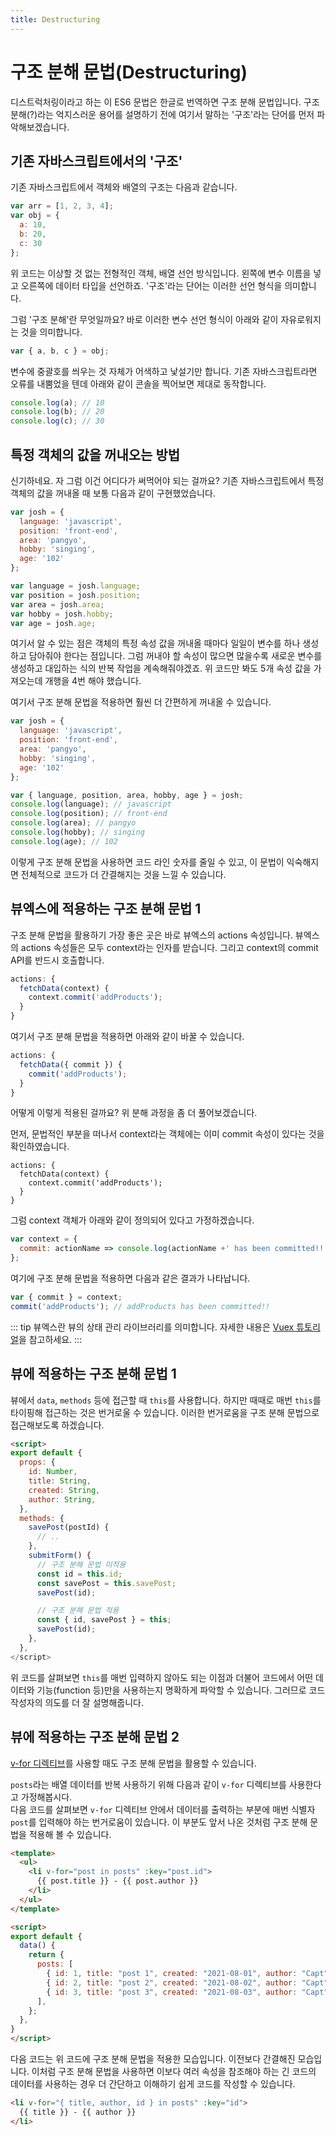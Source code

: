 ```yaml
---
title: Destructuring
---
```


# 구조 분해 문법(Destructuring)

디스트럭처링이라고 하는 이 ES6 문법은 한글로 번역하면 구조 분해 문법입니다. 구조 분해(?)라는 억지스러운 용어를 설명하기 전에 여기서 말하는 '구조'라는 단어를 먼저 파악해보겠습니다.

## 기존 자바스크립트에서의 '구조'

기존 자바스크립트에서 객체와 배열의 구조는 다음과 같습니다.

```js
var arr = [1, 2, 3, 4];
var obj = {
  a: 10,
  b: 20,
  c: 30
};
```

위 코드는 이상할 것 없는 전형적인 객체, 배열 선언 방식입니다. 왼쪽에 변수 이름을 넣고 오른쪽에 데이터 타입을 선언하죠. '구조'라는 단어는 이러한 선언 형식을 의미합니다.

그럼 '구조 분해'란 무엇일까요? 바로 이러한 변수 선언 형식이 아래와 같이 자유로워지는 것을 의미합니다.

```js
var { a, b, c } = obj;
```

변수에 중괄호를 씌우는 것 자체가 어색하고 낯설기만 합니다. 기존 자바스크립트라면 오류를 내뿜었을 텐데 아래와 같이 콘솔을 찍어보면 제대로 동작합니다.

```js
console.log(a); // 10
console.log(b); // 20
console.log(c); // 30
```

## 특정 객체의 값을 꺼내오는 방법

신기하네요. 자 그럼 이건 어디다가 써먹어야 되는 걸까요?
기존 자바스크립트에서 특정 객체의 값을 꺼내올 때 보통 다음과 같이 구현했었습니다.

```js
var josh = {
  language: 'javascript',
  position: 'front-end',
  area: 'pangyo',
  hobby: 'singing',
  age: '102'
};

var language = josh.language;
var position = josh.position;
var area = josh.area;
var hobby = josh.hobby;
var age = josh.age;
```

여기서 알 수 있는 점은 객체의 특정 속성 값을 꺼내올 때마다 일일이 변수를 하나 생성하고 담아줘야 한다는 점입니다.
그럼 꺼내야 할 속성이 많으면 많을수록 새로운 변수를 생성하고 대입하는 식의 반복 작업을 계속해줘야겠죠.
위 코드만 봐도 5개 속성 값을 가져오는데 개행을 4번 해야 했습니다.

여기서 구조 분해 문법을 적용하면 훨씬 더 간편하게 꺼내올 수 있습니다.

```js
var josh = {
  language: 'javascript',
  position: 'front-end',
  area: 'pangyo',
  hobby: 'singing',
  age: '102'
};

var { language, position, area, hobby, age } = josh;
console.log(language); // javascript
console.log(position); // front-end
console.log(area); // pangyo
console.log(hobby); // singing
console.log(age); // 102
```

이렇게 구조 분해 문법을 사용하면 코드 라인 숫자를 줄일 수 있고, 이 문법이 익숙해지면 전체적으로 코드가 더 간결해지는 것을 느낄 수 있습니다.

## 뷰엑스에 적용하는 구조 분해 문법 1

구조 분해 문법을 활용하기 가장 좋은 곳은 바로 뷰엑스의 actions 속성입니다. 뷰엑스의 actions 속성들은 모두 context라는 인자를 받습니다. 그리고 context의 commit API를 반드시 호출합니다.

```js
actions: {
  fetchData(context) {
    context.commit('addProducts');
  }
}
```

여기서 구조 분해 문법을 적용하면 아래와 같이 바꿀 수 있습니다.

```js
actions: {
  fetchData({ commit }) {
    commit('addProducts');
  }
}
```

어떻게 이렇게 적용된 걸까요? 위 분해 과정을 좀 더 풀어보겠습니다.

먼저, 문법적인 부분을 떠나서 context라는 객체에는 이미 commit 속성이 있다는 것을 확인하였습니다.

```js{3}
actions: {
  fetchData(context) {
    context.commit('addProducts');
  }
}
```

그럼 context 객체가 아래와 같이 정의되어 있다고 가정하겠습니다.

```js
var context = {
  commit: actionName => console.log(actionName +' has been committed!!')
};
```

여기에 구조 분해 문법을 적용하면 다음과 같은 결과가 나타납니다.

```js
var { commit } = context;
commit('addProducts'); // addProducts has been committed!!
```

::: tip
뷰엑스란 뷰의 상태 관리 라이브러리를 의미합니다. 자세한 내용은 [Vuex 튜토리얼](https://joshua1988.github.io/web-development/vuejs/vuex-start/)을 참고하세요.
:::

## 뷰에 적용하는 구조 분해 문법 1

뷰에서 `data`, `methods` 등에 접근할 때 `this`를 사용합니다. 하지만 때때로 매번 `this`를 타이핑해 접근하는 것은 번거로울 수 있습니다. 이러한 번거로움을 구조 분해 문법으로 접근해보도록 하겠습니다.  

```html
<script>
export default {
  props: {
    id: Number,
    title: String,
    created: String,
    author: String,
  },
  methods: {
    savePost(postId) {
      // ..
    },
    submitForm() {
      // 구조 분해 문법 미적용
      const id = this.id;
      const savePost = this.savePost;
      savePost(id);

      // 구조 분해 문법 적용
      const { id, savePost } = this;
      savePost(id);
    },
  },
</script>
```  
위 코드를 살펴보면 `this`를 매번 입력하지 않아도 되는 이점과 더불어 코드에서 어떤 데이터와 기능(function 등)만을 사용하는지 명확하게 파악할 수 있습니다. 그러므로 코드 작성자의 의도를 더 잘 설명해줍니다.    

## 뷰에 적용하는 구조 분해 문법 2
[v-for 디렉티브](https://joshua1988.github.io/vue-camp/vue/template.html#%E1%84%83%E1%85%B5%E1%84%85%E1%85%A6%E1%86%A8%E1%84%90%E1%85%B5%E1%84%87%E1%85%B3)를 사용할 때도 구조 분해 문법을 활용할 수 있습니다.   

`posts`라는 배열 데이터를 반복 사용하기 위해 다음과 같이 `v-for` 디렉티브를 사용한다고 가정해봅시다.  
다음 코드를 살펴보면 `v-for` 디렉티브 안에서 데이터를 출력하는 부분에 매번 식별자 `post`를 입력해야 하는 번거로움이 있습니다. 이 부분도 앞서 나온 것처럼 구조 분해 문법을 적용해 볼 수 있습니다.  
```html
<template>
  <ul>
    <li v-for="post in posts" :key="post.id">
      {{ post.title }} - {{ post.author }}
    </li>
  </ul>
</template>

<script>
export default {
  data() {
    return {
      posts: [
        { id: 1, title: "post 1", created: "2021-08-01", author: "Capt" },
        { id: 2, title: "post 2", created: "2021-08-02", author: "Capt" },
        { id: 3, title: "post 3", created: "2021-08-03", author: "Capt" },
      ],
    };
  },
}
</script>
```  
다음 코드는 위 코드에 구조 분해 문법을 적용한 모습입니다. 이전보다 간결해진 모습입니다. 이처럼 구조 분해 문법을 사용하면 이보다 여러 속성을 참조해야 하는 긴 코드의 데이터를 사용하는 경우 더 간단하고 이해하기 쉽게 코드를 작성할 수 있습니다.  
```html
<li v-for="{ title, author, id } in posts" :key="id">
  {{ title }} - {{ author }}
</li>
```